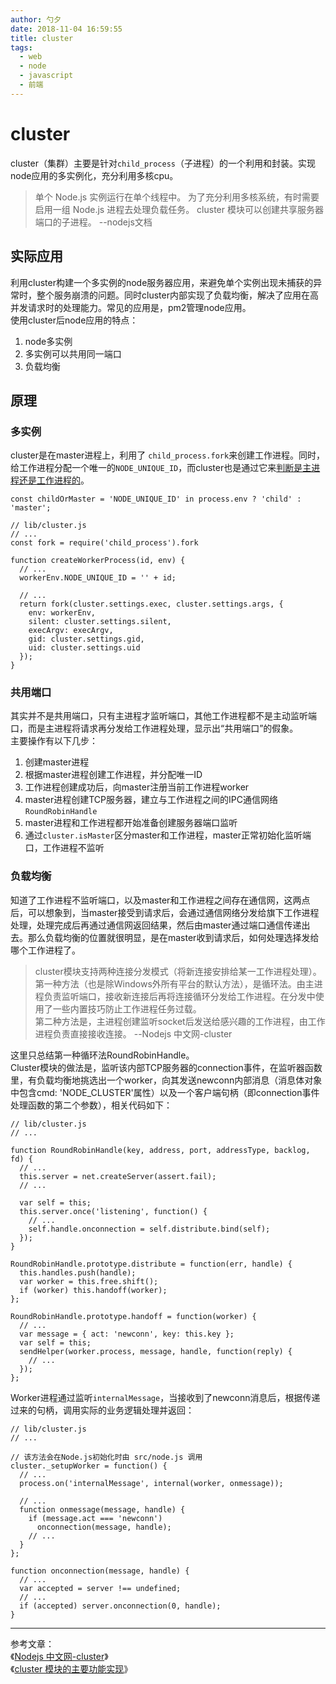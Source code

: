 ```yaml
---
author: 勺夕
date: 2018-11-04 16:59:55
title: cluster   
tags:  
  - web
  - node
  - javascript
  - 前端
---
```

# cluster
cluster（集群）主要是针对`child_process`（子进程）的一个利用和封装。实现node应用的多实例化，充分利用多核cpu。
> 单个 Node.js 实例运行在单个线程中。 为了充分利用多核系统，有时需要启用一组 Node.js 进程去处理负载任务。
cluster 模块可以创建共享服务器端口的子进程。 --nodejs文档

## 实际应用  
利用cluster构建一个多实例的node服务器应用，来避免单个实例出现未捕获的异常时，整个服务崩溃的问题。同时cluster内部实现了负载均衡，解决了应用在高并发请求时的处理能力。常见的应用是，pm2管理node应用。  
使用cluster后node应用的特点：  
1. node多实例
2. 多实例可以共用同一端口 
3. 负载均衡

## 原理  
### 多实例
cluster是在master进程上，利用了 `child_process.fork`来创建工作进程。同时，给工作进程分配一个唯一的`NODE_UNIQUE_ID`，而cluster也是通过它来[判断是主进程还是工作进程的](https://github.com/nodejs/node/blob/master/lib/cluster.js)。
```
const childOrMaster = 'NODE_UNIQUE_ID' in process.env ? 'child' : 'master';
```


```
// lib/cluster.js
// ...
const fork = require('child_process').fork

function createWorkerProcess(id, env) {
  // ...
  workerEnv.NODE_UNIQUE_ID = '' + id;

  // ...
  return fork(cluster.settings.exec, cluster.settings.args, {
    env: workerEnv,
    silent: cluster.settings.silent,
    execArgv: execArgv,
    gid: cluster.settings.gid,
    uid: cluster.settings.uid
  });
}
```

### 共用端口
其实并不是共用端口，只有主进程才监听端口，其他工作进程都不是主动监听端口，而是主进程将请求再分发给工作进程处理，显示出“共用端口”的假象。  
主要操作有以下几步：  
1. 创建master进程
2. 根据master进程创建工作进程，并分配唯一ID
3. 工作进程创建成功后，向master注册当前工作进程worker
4. master进程创建TCP服务器，建立与工作进程之间的IPC通信网络`RoundRobinHandle`
5. master进程和工作进程都开始准备创建服务器端口监听
6. 通过`cluster.isMaster`区分master和工作进程，master正常初始化监听端口，工作进程不监听


### 负载均衡  
知道了工作进程不监听端口，以及master和工作进程之间存在通信网，这两点后，可以想象到，当master接受到请求后，会通过通信网络分发给旗下工作进程处理，处理完成后再通过通信网返回结果，然后由master通过端口通信传递出去。那么负载均衡的位置就很明显，是在master收到请求后，如何处理选择发给哪个工作进程了。    

> cluster模块支持两种连接分发模式（将新连接安排给某一工作进程处理）。  
第一种方法（也是除Windows外所有平台的默认方法），是循环法。由主进程负责监听端口，接收新连接后再将连接循环分发给工作进程。在分发中使用了一些内置技巧防止工作进程任务过载。  
第二种方法是，主进程创建监听socket后发送给感兴趣的工作进程，由工作进程负责直接接收连接。  --Nodejs 中文网-cluster  

这里只总结第一种循环法RoundRobinHandle。  
Cluster模块的做法是，监听该内部TCP服务器的connection事件，在监听器函数里，有负载均衡地挑选出一个worker，向其发送newconn内部消息（消息体对象中包含cmd: 'NODE_CLUSTER'属性）以及一个客户端句柄（即connection事件处理函数的第二个参数），相关代码如下：  
```
// lib/cluster.js
// ...

function RoundRobinHandle(key, address, port, addressType, backlog, fd) {
  // ...
  this.server = net.createServer(assert.fail);
  // ...

  var self = this;
  this.server.once('listening', function() {
    // ...
    self.handle.onconnection = self.distribute.bind(self);
  });
}

RoundRobinHandle.prototype.distribute = function(err, handle) {
  this.handles.push(handle);
  var worker = this.free.shift();
  if (worker) this.handoff(worker);
};

RoundRobinHandle.prototype.handoff = function(worker) {
  // ...
  var message = { act: 'newconn', key: this.key };
  var self = this;
  sendHelper(worker.process, message, handle, function(reply) {
    // ...
  });
};
```  

Worker进程通过监听`internalMessage`，当接收到了newconn消息后，根据传递过来的句柄，调用实际的业务逻辑处理并返回：  
```
// lib/cluster.js
// ...

// 该方法会在Node.js初始化时由 src/node.js 调用
cluster._setupWorker = function() {
  // ...
  process.on('internalMessage', internal(worker, onmessage));

  // ...
  function onmessage(message, handle) {
    if (message.act === 'newconn')
      onconnection(message, handle);
    // ...
  }
};

function onconnection(message, handle) {
  // ...
  var accepted = server !== undefined;
  // ...
  if (accepted) server.onconnection(0, handle);
}
```


---
参考文章：  
《[Nodejs 中文网-cluster](http://nodejs.cn/api/cluster.html)》  
《[cluster 模块的主要功能实现](https://cnodejs.org/topic/56e84480833b7c8a0492e20c)》